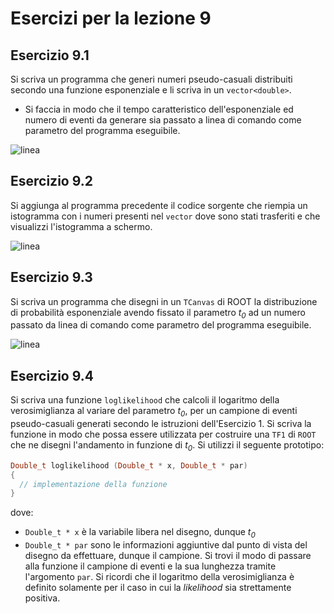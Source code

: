 # Esercizi per la lezione 9

## Esercizio 9.1

Si scriva un programma che generi numeri pseudo-casuali 
distribuiti secondo una funzione esponenziale
e li scriva in un ```vector<double>```.
  * Si faccia in modo che il tempo caratteristico dell'esponenziale
    ed numero di eventi da generare sia passato a linea di comando
    come parametro del programma eseguibile.

![linea](../immagini/linea.png)

## Esercizio 9.2

Si aggiunga al programma precedente il codice sorgente che riempia un istogramma 
con i numeri presenti nel ```vector``` dove sono stati trasferiti
e che visualizzi l'istogramma a schermo.

![linea](../immagini/linea.png)

## Esercizio 9.3

Si scriva un programma 
che disegni in un ```TCanvas``` di ROOT la distribuzione di probabilità esponenziale
avendo fissato il parametro *t<sub>0</sub>* ad un numero passato da linea di comando
come parametro del programma eseguibile.

![linea](../immagini/linea.png)

## Esercizio 9.4

Si scriva una funzione ```loglikelihood``` che calcoli il logaritmo della verosimiglianza
al variare del parametro *t<sub>0</sub>*,
per un campione di eventi pseudo-casuali generati secondo le istruzioni dell'Esercizio 1.
Si scriva la funzione in modo che possa essere utilizzata per costruire una ```TF1```
di ```ROOT``` che ne disegni l'andamento in funzione di *t<sub>0</sub>*.
Si utilizzi il seguente prototipo:
```cpp
Double_t loglikelihood (Double_t * x, Double_t * par)
{
  // implementazione della funzione
}
```
dove:
   * ```Double_t * x``` è la variabile libera nel disegno, dunque *t<sub>0</sub>*
   * ```Double_t * par``` sono le informazioni aggiuntive dal punto di vista
     del disegno da effettuare, dunque il campione.
Si trovi il modo di passare alla funzione il campione di eventi e la sua lunghezza
tramite l'argomento ```par```.
Si ricordi che il logaritmo della verosimiglianza è definito
solamente per il caso in cui la *likelihood* sia strettamente positiva.
